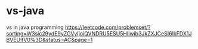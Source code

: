 # vs-java
vs in java programming
https://leetcode.com/problemset/?sorting=W3sic29ydE9yZGVyIjoiQVNDRU5ESU5HIiwib3JkZXJCeSI6IkFDX1JBVEUifV0%3D&status=AC&page=1
